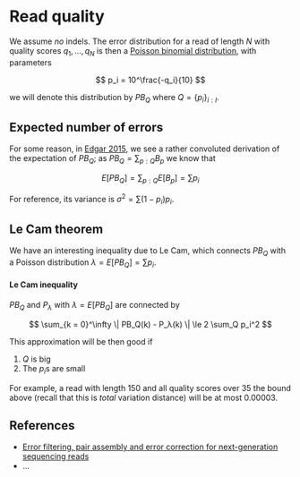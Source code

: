 # Read quality

We assume *no* indels. The error distribution for a read of length $N$ with quality scores $q_1, \ldots , q_N$ is then a [Poisson binomial distribution][poisson-binomial-distribution], with parameters

$$
  p_i = 10^\frac{-q_i}{10}
$$

we will denote this distribution by $PB_Q$ where $Q = \{p_i\}_{i: I}$.

## Expected number of errors

For some reason, in [Edgar 2015][edgar2015error], we see a rather convoluted derivation of the expectation of $PB_Q$; as $PB_Q = ∑_{p: Q} B_p$ we know that

$$
  E[PB_Q] = ∑_{p:Q} E[B_p] = ∑ p_i
$$

For reference, its variance is $σ^2 = ∑(1 -p_i)p_i$.

## Le Cam theorem

We have an interesting inequality due to Le Cam, which connects $PB_Q$ with a Poisson distribution $λ = E[PB_Q] = ∑p_i$.

#### Le Cam inequality

$PB_Q$ and $P_λ$ with $λ = E[PB_Q]$ are connected by

$$
  \sum_{k = 0}^\infty \| PB_Q(k) - P_λ(k) \| \le 2 \sum_Q p_i^2
$$

This approximation will be then good if

1. $Q$ is big
2. The $p_i$s are small

For example, a read with length $150$ and all quality scores over $35$ the bound above (recall that this is *total* variation distance) will be at most $0.00003$.

## References

- [Error filtering, pair assembly and error correction for next-generation sequencing reads][edgar2015error]
- ...

<!-- refs -->
[poisson-binomial-distribution]: https://en.wikipedia.org/wiki/Poisson_binomial_distribution
[edgar2015error]: https://academic.oup.com/bioinformatics/article/31/21/3476/194979/Error-filtering-pair-assembly-and-error-correction
[testing-poisson-binomial-distributions]: https://people.csail.mit.edu/jayadev/papers/soda2014pbd.pdf
